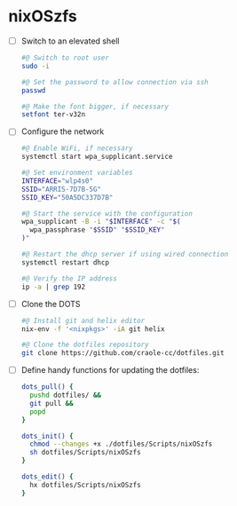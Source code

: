 # nixOSzfs

- [ ] Switch to an elevated shell

  ```sh
  #@ Switch to root user
  sudo -i

  #@ Set the password to allow connection via ssh
  passwd

  #@ Make the font bigger, if necessary
  setfont ter-v32n
  ```

- [ ] Configure the network

  ```sh
  #@ Enable WiFi, if necessary
  systemctl start wpa_supplicant.service

  #@ Set environment variables
  INTERFACE="wlp4s0"
  SSID="ARRIS-7D7B-5G"
  SSID_KEY="50A5DC337D7B"

  #@ Start the service with the configuration
  wpa_supplicant -B -i "$INTERFACE" -c "$(
    wpa_passphrase "$SSID" "$SSID_KEY"
  )"

  #@ Restart the dhcp server if using wired connection
  systemctl restart dhcp

  #@ Verify the IP address
  ip -a | grep 192
  ```

- [ ] Clone the DOTS

  ```sh
  #@ Install git and helix editor
  nix-env -f '<nixpkgs>' -iA git helix

  #@ Clone the dotfiles repository
  git clone https://github.com/craole-cc/dotfiles.git
  ```

- [ ] Define handy functions for updating the dotfiles:

  ```sh
  dots_pull() {
    pushd dotfiles/ &&
    git pull &&
    popd
  }

  dots_init() {
    chmod --changes +x ./dotfiles/Scripts/nixOSzfs
    sh dotfiles/Scripts/nixOSzfs
  }

  dots_edit() {
    hx dotfiles/Scripts/nixOSzfs
  }
  ```
